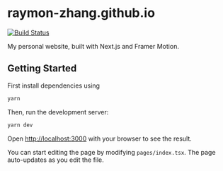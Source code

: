 # raymon-zhang.github.io

[![Build Status](https://travis-ci.com/raymon-zhang/raymon-zhang.github.io.svg?branch=main)](https://travis-ci.com/raymon-zhang/raymon-zhang.github.io)

My personal website, built with Next.js and Framer Motion.

## Getting Started

First install dependencies using

```bash
yarn
```

Then, run the development server:

```bash
yarn dev
```

Open [http://localhost:3000](http://localhost:3000) with your browser to see the result.

You can start editing the page by modifying `pages/index.tsx`. The page auto-updates as you edit the file.
